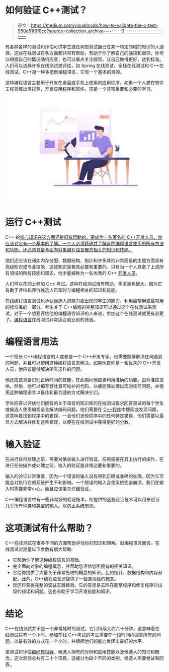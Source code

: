 # 如何验证 C++测试？

> 原文：<https://medium.com/visualmodo/how-to-validate-the-c-test-950e51f9f8cc?source=collection_archive---------0----------------------->

有各种各样的测试和评估可供学生或任何想测试自己在某一特定领域的知识的人选择。这些在线测试在各方面都非常有帮助，有助于你了解自己的强项和弱项，你可以根据自己的情况随机应变，也可以重点关注弱项，让自己做得更好，达到标准。人们可以选择许多在线测试或评估，如 Spring 在线测试、全栈在线测试和 C++在线测试。C++是一种多范例编程语言，它有一个基本的目的。

这种编程语言主要用于开发在桌面或手机上使用的应用程序。如果一个人想在软件工程领域出类拔萃，开发应用程序和软件，这是一个非常重要和必要的学习。

![](img/232d02543629b81d86e7d50d0c8121e9.png)

# 运行 C++测试

C++ 的[核心知识在这方面还是挺有帮助的。要成为一名著名的 C++开发人员，你应该对它有一个基本的了解。一个人必须精通并了解这种编程语言使用的所有方法和功能。还必须具备与面向对象编程语言概念相关的知识和技能。](https://mettl.com/en/technical-tests/)

他们还应该在诸如内存分配、数据结构、指针和许多其他非常高级的主题方面具有高级知识或专业技能，这些知识是极其必要和重要的。只有当一个人具备了上述所有领域的所有技能和知识，他才能被称为一名优秀的 C++ [开发人员](https://developers.google.com/)。

人们可以在网上参加 [C++](https://en.wikipedia.org/wiki/Parasoft_C/C%2B%2Btest) 考试。这种在线测试很有帮助，需求量也很大，因为它有助于评估和评价候选人已知的与编程相关的知识和技能。

在线编程语言测试也承认候选人的能力或出现的学生的能力，利用最常用或最常用的标准库的一部分。考生关于 C++编程的完整知识可以通过这个在线测试来测试，对于一个想要评估他的编程语言知识的人来说，参加这个在线测试就更有必要了。[编程语言](https://visualmodo.com/the-concept-of-sql-programming-and-some-best-practices/)在线测试非常适合就业前的筛选。

# 编程语言用法

一个擅长 C++编程语言的人或者是一个 C++开发专家，他需要能够解决任何遇到的问题，并且可以使用这种编程语言来解决。如果他自称是一名优秀的 C++开发人员，他应该能够解决所有这样的问题。

他还应该具备识别正确时间的技能，在此期间他应该利用准确的功能。由标准库提供。然后，他可以编写健壮且可维护的代码，以便能够处理出现的任何问题，并使用这种编程语言以最佳和最合适的方式解决它们。

学生回答以评估他们拥有的关于语言的知识库的在线测试要求回答测试的每个学生或候选人使用编程语言解决编码问题。他们需要在 [C++程序](https://www.programiz.com/cpp-programming/examples)中搜索或发现问题，这意味着找到程序中的错误，一旦他们发现程序中的任何特定错误，他们需要以最佳方式解决并修复这些错误，以便在在线测试中获得更好的分数。

# 输入验证

在进行任何处理之前，需要对某些输入进行验证。任何需要在其上执行的操作。在进行任何操作或处理之前，输入的验证是非常必要和重要的。

输入的验证非常重要，因为一个错误的输入没有得到正确或准确的处理。因为它可能会对执行它的系统产生不利影响。一个错误的输入会使系统完全崩溃。我们在输入时需要非常小心，而且应该事先仔细验证。

C++编程语言中有一些非常好的验证技术。所提供的这些验证技术可以用来验证几乎所有种类和类型的输入。以防止系统崩溃。

# 这项测试有什么帮助？

C++在线测试在很多不同的方面帮助评估你的知识和理解。就编程语言而言。在线测试对测量以下参数有很大帮助:

*   它帮助你了解这种编程语言的基础。
*   完全面向对象的编程概念，并帮助您评估您所拥有的相关知识。
*   它给你提供了大量关于非常先进的概念的知识。比如指针、数据结构和内存分配。此外，C++编程语言还提供了一些更高级的概念。
*   您还将获得完整的调试实践经验。它的意思是去除在起草程序和修复程序时出现的错误和问题。这也有助于学习开发技能和知识。

# 结论

C++在线测试并不是一个非常耗时的测试。它只持续大约六十分钟，这意味着在线测试只有一个小时。参加在线 C++考试的考生需要在一段时间内回答所有的问题。以最有效的方式花一个小时，并根据他们的能力发挥出最好的水平。

该测试将评估[编码模拟器](https://codepen.io/tholman/pen/YNEvda)、候选人拥有的分析和应用技能以及候选人的知识和概念。这次测验总共有二十个项目。这被分为四个不同的类别，候选人需要尝试和回答。